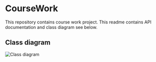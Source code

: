 # CourseWork
This repository contains course work project. This readme contains API documentation and class diagram see below.

## Class diagram
![Class diagram](https://github.com/Pirate1953/CourseWork/blob/master/images/class_diagram.png)

